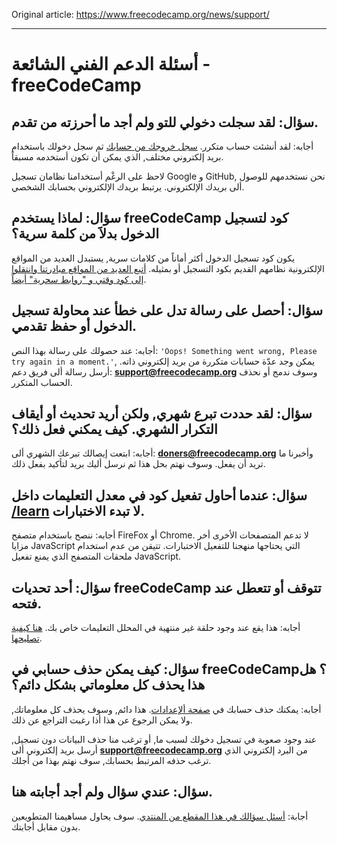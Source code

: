 Original article: https://www.freecodecamp.org/news/support/

---

# أسئلة الدعم الفني الشائعة - freeCodeCamp

## سؤال: لقد سجلت دخولي للتو ولم أجد ما أحرزته من تقدم.

أجابه: لقد أنشئت حساب متكرر. [سجل خروجك من حسابك](https://www.freecodecamp.org/settings) ثم سجل دخولك باستخدام بريد إلكتروني مختلف, الذي يمكن أن تكون أستخدمه مسبقاً.

لاحظ على الرغْم أستخدامنا نظامان تسجيل Google و GitHub, نحن نستخدمهم للوصول ألى بريدك الإلكتروني. يرتبط بريدك الإلكتروني بحسابك الشخصي.

## سؤال: لماذا يستخدم freeCodeCamp كود لتسجيل الدخول بدلاََ من كلمة سرية؟

يكون كود تسجيل الدخول أكثر أماناً من كلامات سرية, يستبدل العديد من المواقع الإلكترونية نظامهم القديم بكود التسجيل أو بمثيله. [أتبع العديد من المواقع مبادرتنا وانتقلوا إلى كود وقتي و "روابط سحرية" أيضاً](https://www.freecodecamp.org/news/360-million-reasons-to-destroy-all-passwords-9a100b2b5001/).

## سؤال: أحصل على رسالة تدل على خطأ عند محاولة تسجيل الدخول أو حفظ تقدمي.

أجابه: عند حصولك على رسالة بهذا النص: `'Oops! Something went wrong, Please try again in a moment.'`, يمكن وجد عدّة حسابات متكررة من بريد إلكتروني ذاته. أرسل رسالة ألى فريق دعم: **support@freecodecamp.org** وسوف ندمج أو نحذف الحساب المتكرر.

## سؤال: لقد حددت تبرع شهري, ولكن أريد تحديث أو أيقاف التكرار الشهري. كيف يمكني فعل ذلك؟

أجابه: ابتعت إيصالك تبرعك الشهري ألى: **doners@freecodecamp.org** وأخبرنا ما تريد أن يفعل. وسوف نهتم بحل هذا ثم نرسل أليك بريد لتأكيد بفعل ذلك.

## سؤال: عندما أحاول تفعيل كود في معدل التعليمات داخل [/learn](https://www.freecodecamp.org/learn) لا تبدء الاختبارات.

أجابه: ننصح باستخدام متصفح FireFox أو Chrome. لا تدعم المتصفحات الأخرى أخر مزايا JavaScript التي يحتاجها منهجنا للتفعيل الاختبارات. تتيقن من عدم استخدام ملحقات المتصفح الذي يمنع تفعيل JavaScript.

## سؤال: أحد تحديات freeCodeCamp تتوقف أو تتعطل عند فتحه.

أجابه: هذا يقع عند وجود حلقة غير منتهية في المحلل التعليمات خاص بك. [هنا كيفية تصليحها](https://forum.freecodecamp.org/t/free-code-camp-infinite-loop-protection/19550).

## سؤال: كيف يمكن حذف حسابي في freeCodeCamp؟ هل هذا يحذف كل معلوماتي بشكل دائم؟

أجابه: يمكنك حذف حسابك في [صفحة ألإعدادات](https://www.freecodecamp.org/settings). هذا دائم, وسوف يحذف كل معلوماتك, ولا يمكن الرجوع عن هذا أذا رغبت التراجع عن ذلك.

عند وجود صعوبة في تسجيل دخولك لسبب ما, أو ترغب منا حذف البيانات دون تسجيل, أرسل بريد إلكتروني ألى **support@freecodecamp.org** من البرد إلكتروني الذي ترغب حذفه المرتبط بحسابك, سوف نهتم بهذا من أجلك.

## سؤال: عندي سؤال ولم أجد أجابته هنا.

أجابة: [أسئل سؤالك في هذا المقطع من المنتدي](https://forum.freecodecamp.org/new-topic?category=support). سوف يحاول مساهيمنا المتطويعين بدون مقابل أجابتك.

